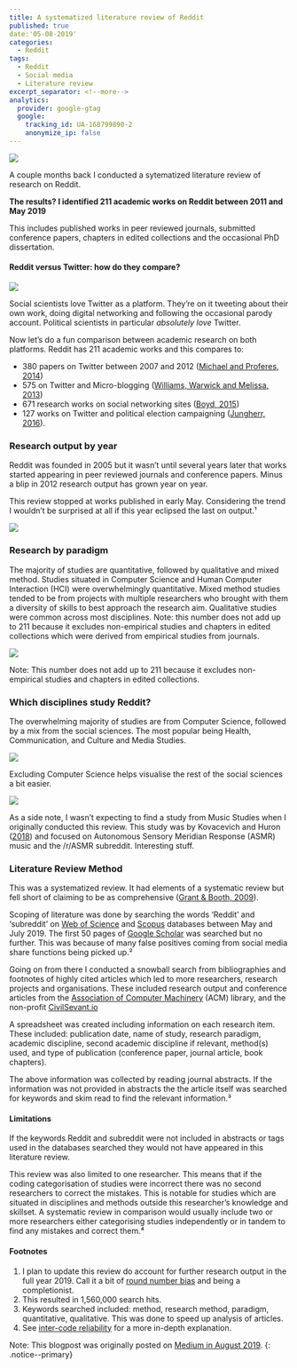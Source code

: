 ```yaml
---
title: A systematized literature review of Reddit
published: true
date:'05-08-2019'
categories:
  - Reddit
tags:
  - Reddit
  - Social media
  - Literature review
excerpt_separator: <!--more-->
analytics:
  provider: google-gtag
  google:
    tracking_id: UA-168799890-2
    anonymize_ip: false
---
```


![](/assets/images/1__6dAXo18vmZ3KiR75TE2XwQ.png)

A couple months back I conducted a sytematized literature review of research on Reddit.

**The results? I identified 211 academic works on Reddit between 2011 and May 2019**

This includes published works in peer reviewed journals, submitted conference papers, chapters in edited collections and the occasional PhD dissertation.

#### Reddit versus Twitter: how do they compare?

![](/assets/images/1__2k1lV3pk1ihbCuVxo1ZPgA.png)

Social scientists love Twitter as a platform. They’re on it tweeting about their own work, doing digital networking and following the occasional parody account. Political scientists in particular _absolutely love_ Twitter.

Now let’s do a fun comparison between academic research on both platforms. Reddit has 211 academic works and this compares to:

*   380 papers on Twitter between 2007 and 2012 ([Michael and Proferes, 2014](https://www.emerald.com/insight/content/doi/10.1108/AJIM-09-2013-0083/full/html))
*   575 on Twitter and Micro-blogging ([Williams, Warwick and Melissa, 2013](https://www.emerald.com/insight/content/doi/10.1108/JD-03-2012-0027/full/html))
*   671 research works on social networking sites ([Boyd, 2015](http://www.danah.org/researchBibs/sns.php))
*   127 works on Twitter and political election campaigning ([Jungherr, 2016](https://www.tandfonline.com/doi/abs/10.1080/19331681.2015.1132401)).

### Research output by year

Reddit was founded in 2005 but it wasn’t until several years later that works started appearing in peer reviewed journals and conference papers. Minus a blip in 2012 research output has grown year on year.

This review stopped at works published in early May. Considering the trend I wouldn’t be surprised at all if this year eclipsed the last on output.¹

![](/assets/images/1__W9xcAJ__a9y7CpDMgI6PQ4g.png)

### Research by paradigm

The majority of studies are quantitative, followed by qualitative and mixed method. Studies situated in Computer Science and Human Computer Interaction (HCI) were overwhelmingly quantitative. Mixed method studies tended to be from projects with multiple researchers who brought with them a diversity of skills to best approach the research aim. Qualitative studies were common across most disciplines. Note: this number does not add up to 211 because it excludes non-empirical studies and chapters in edited collections which were derived from empirical studies from journals.

![](assets/images/reddit-research-paradigm.png)

Note: This number does not add up to 211 because it excludes non-empirical studies and chapters in edited collections.

### Which disciplines study Reddit?

The overwhelming majority of studies are from Computer Science, followed by a mix from the social sciences. The most popular being Health, Communication, and Culture and Media Studies.

![](/assets/images/1__d7m____VBeNYc5gdIVlbUy6g.png)

Excluding Computer Science helps visualise the rest of the social sciences a bit easier.

![](/assets/images/1__fsCXhCpkJiBWvqiOMqHAsQ.png)

As a side note, I wasn’t expecting to find a study from Music Studies when I originally conducted this review. This study was by Kovacevich and Huron ([2018](http://emusicology.org/article/view/6012)) and focused on Autonomous Sensory Meridian Response (ASMR) music and the /r/ASMR subreddit. Interesting stuff.

### Literature Review Method

This was a systematized review. It had elements of a systematic review but fell short of claiming to be as comprehensive ([Grant & Booth, 2009](https://onlinelibrary.wiley.com/doi/pdf/10.1111/j.1471-1842.2009.00848.x)).

Scoping of literature was done by searching the words ‘Reddit’ and ‘subreddit’ on [Web of Science](https://clarivate.com/products/web-of-science/) and [Scopus](https://www.scopus.com/home.uri) databases between May and July 2019. The first 50 pages of [Google Scholar](https://scholar.google.co.uk/scholar?hl=en&as_sdt=0%2C5&q=reddit&btnG=) was searched but no further. This was because of many false positives coming from social media share functions being picked up.²

Going on from there I conducted a snowball search from bibliographies and footnotes of highly cited articles which led to more researchers, research projects and organisations. These included research output and conference articles from the [Association of Computer Machinery](https://dl.acm.org/results.cfm?query=reddit&Go.x=0&Go.y=0) (ACM) library, and the non-profit [CivilSevant.io](https://civilservant.io/)

A spreadsheet was created including information on each research item. These included: publication date, name of study, research paradigm, academic discipline, second academic discipline if relevant, method(s) used, and type of publication (conference paper, journal article, book chapters).

The above information was collected by reading journal abstracts. If the information was not provided in abstracts the the article itself was searched for keywords and skim read to find the relevant information.³

#### Limitations

If the keywords Reddit and subreddit were not included in abstracts or tags used in the databases searched they would not have appeared in this literature review.

This review was also limited to one researcher. This means that if the coding categorisation of studies were incorrect there was no second researchers to correct the mistakes. This is notable for studies which are situated in disciplines and methods outside this researcher’s knowledge and skillset. A systematic review in comparison would usually include two or more researchers either categorising studies independently or in tandem to find any mistakes and correct them.⁴

#### Footnotes

1.  I plan to update this review do account for further research output in the full year 2019. Call it a bit of [round number bias](https://economistsview.typepad.com/economistsview/2013/10/round-number-bias.html) and being a completionist.
2.  This resulted in 1,560,000 search hits.
3.  Keywords searched included: method, research method, paradigm, quantitative, qualitative. This was done to speed up analysis of articles.
4.  See [inter-code reliability](https://en.wikipedia.org/wiki/Inter-rater_reliability) for a more in-depth explanation.

Note: This blogpost was originally posted on [Medium in August 2019](https://medium.com/@naiyanjones/a-systematized-literature-review-of-reddit-dd2acbe6ebc4).
{: .notice--primary}
